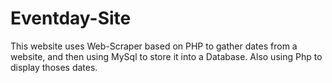 # Eventday-Site

This website uses Web-Scraper based on PHP to gather dates from a website, and then using MySql to store it into a Database. 
 Also using Php to display thoses dates.
